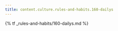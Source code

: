 ```yaml
---
title: content.culture.rules-and-habits.160-dailys
---
```


{% tf _rules-and-habits/160-dailys.md %}